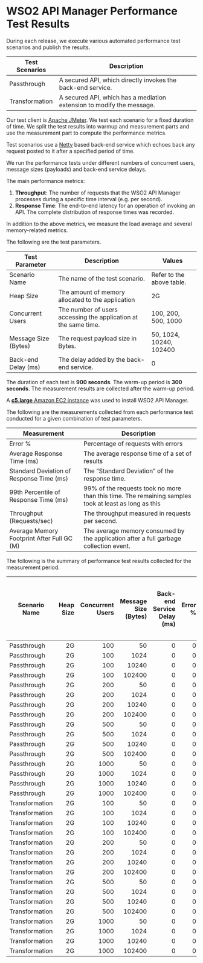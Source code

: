 # WSO2 API Manager Performance Test Results

During each release, we execute various automated performance test scenarios and publish the results.

| Test Scenarios | Description |
| --- | --- |
| Passthrough | A secured API, which directly invokes the back-end service. |
| Transformation | A secured API, which has a mediation extension to modify the message. |

Our test client is [Apache JMeter](https://jmeter.apache.org/index.html). We test each scenario for a fixed duration of
time. We split the test results into warmup and measurement parts and use the measurement part to compute the
performance metrics.

Test scenarios use a [Netty](https://netty.io/) based back-end service which echoes back any request
posted to it after a specified period of time.

We run the performance tests under different numbers of concurrent users, message sizes (payloads) and back-end service
delays.

The main performance metrics:

1. **Throughput**: The number of requests that the WSO2 API Manager processes during a specific time interval (e.g. per second).
2. **Response Time**: The end-to-end latency for an operation of invoking an API. The complete distribution of response times was recorded.

In addition to the above metrics, we measure the load average and several memory-related metrics.

The following are the test parameters.

| Test Parameter | Description | Values |
| --- | --- | --- |
| Scenario Name | The name of the test scenario. | Refer to the above table. |
| Heap Size | The amount of memory allocated to the application | 2G |
| Concurrent Users | The number of users accessing the application at the same time. | 100, 200, 500, 1000 |
| Message Size (Bytes) | The request payload size in Bytes. | 50, 1024, 10240, 102400 |
| Back-end Delay (ms) | The delay added by the back-end service. | 0 |

The duration of each test is **900 seconds**. The warm-up period is **300 seconds**.
The measurement results are collected after the warm-up period.

A [**c5.large** Amazon EC2 instance](https://aws.amazon.com/ec2/instance-types/) was used to install WSO2 API Manager.

The following are the measurements collected from each performance test conducted for a given combination of
test parameters.

| Measurement | Description |
| --- | --- |
| Error % | Percentage of requests with errors |
| Average Response Time (ms) | The average response time of a set of results |
| Standard Deviation of Response Time (ms) | The “Standard Deviation” of the response time. |
| 99th Percentile of Response Time (ms) | 99% of the requests took no more than this time. The remaining samples took at least as long as this |
| Throughput (Requests/sec) | The throughput measured in requests per second. |
| Average Memory Footprint After Full GC (M) | The average memory consumed by the application after a full garbage collection event. |

The following is the summary of performance test results collected for the measurement period.

|  Scenario Name | Heap Size | Concurrent Users | Message Size (Bytes) | Back-end Service Delay (ms) | Error % | Throughput (Requests/sec) | Average Response Time (ms) | Standard Deviation of Response Time (ms) | 99th Percentile of Response Time (ms) | WSO2 API Manager GC Throughput (%) | Average WSO2 API Manager Memory Footprint After Full GC (M) |
|---|---:|---:|---:|---:|---:|---:|---:|---:|---:|---:|---:|
|  Passthrough | 2G | 100 | 50 | 0 | 0 | 3357.68 | 29.67 | 15.76 | 87 | 98.56 |  |
|  Passthrough | 2G | 100 | 1024 | 0 | 0 | 3336.09 | 29.87 | 15.51 | 86 | 98.59 |  |
|  Passthrough | 2G | 100 | 10240 | 0 | 0 | 2544.55 | 39.11 | 19.3 | 105 | 98.78 |  |
|  Passthrough | 2G | 100 | 102400 | 0 | 0 | 744.44 | 134.08 | 32.73 | 222 | 99.32 |  |
|  Passthrough | 2G | 200 | 50 | 0 | 0 | 3483.8 | 57.28 | 27.52 | 149 | 98.48 |  |
|  Passthrough | 2G | 200 | 1024 | 0 | 0 | 3450.78 | 57.82 | 27.54 | 150 | 98.46 |  |
|  Passthrough | 2G | 200 | 10240 | 0 | 0 | 2599.97 | 76.72 | 32.5 | 179 | 98.71 |  |
|  Passthrough | 2G | 200 | 102400 | 0 | 0 | 693.66 | 288.34 | 55.81 | 435 | 99.29 |  |
|  Passthrough | 2G | 500 | 50 | 0 | 0 | 3342.06 | 149.45 | 59.73 | 327 | 98.19 |  |
|  Passthrough | 2G | 500 | 1024 | 0 | 0 | 3233.75 | 154.47 | 61.36 | 339 | 98.23 |  |
|  Passthrough | 2G | 500 | 10240 | 0 | 0 | 2541.17 | 196.61 | 64.88 | 385 | 98.54 |  |
|  Passthrough | 2G | 500 | 102400 | 0 | 0 | 675.88 | 739.39 | 100.87 | 1031 | 99.2 |  |
|  Passthrough | 2G | 1000 | 50 | 0 | 0 | 3292.55 | 303.7 | 106.81 | 607 | 97.54 |  |
|  Passthrough | 2G | 1000 | 1024 | 0 | 0 | 3013.07 | 331.95 | 114.72 | 655 | 97.61 |  |
|  Passthrough | 2G | 1000 | 10240 | 0 | 0 | 2555.12 | 391.33 | 107.23 | 687 | 98.12 |  |
|  Passthrough | 2G | 1000 | 102400 | 0 | 0 | 643.61 | 1551.54 | 171.56 | 2095 | 99.04 |  |
|  Transformation | 2G | 100 | 50 | 0 | 0 | 2651.24 | 37.59 | 21.22 | 115 | 98.01 |  |
|  Transformation | 2G | 100 | 1024 | 0 | 0 | 2201.13 | 45.3 | 24.65 | 133 | 98.04 |  |
|  Transformation | 2G | 100 | 10240 | 0 | 0 | 740.61 | 134.75 | 65.67 | 333 | 98.1 |  |
|  Transformation | 2G | 100 | 102400 | 0 | 0 | 90.3 | 1106.65 | 232.67 | 1687 | 95.18 | 311 |
|  Transformation | 2G | 200 | 50 | 0 | 0 | 2568.75 | 77.73 | 38.15 | 204 | 97.98 |  |
|  Transformation | 2G | 200 | 1024 | 0 | 0 | 2156.06 | 92.6 | 45.67 | 241 | 97.86 |  |
|  Transformation | 2G | 200 | 10240 | 0 | 0 | 733.04 | 272.76 | 112.21 | 595 | 97.92 |  |
|  Transformation | 2G | 200 | 102400 | 0 | 0 | 74.7 | 2670.03 | 504.26 | 4383 | 88.65 | 349.65 |
|  Transformation | 2G | 500 | 50 | 0 | 0 | 2635.39 | 189.61 | 75.05 | 409 | 97.37 |  |
|  Transformation | 2G | 500 | 1024 | 0 | 0 | 2127.81 | 234.91 | 93.03 | 507 | 97.33 |  |
|  Transformation | 2G | 500 | 10240 | 0 | 0 | 781.17 | 639.84 | 211.99 | 1231 | 97.06 |  |
|  Transformation | 2G | 500 | 102400 | 0 | 0 | 70.3 | 7051.35 | 1123.3 | 9663 | 86.56 | 463.906 |
|  Transformation | 2G | 1000 | 50 | 0 | 0 | 2599.17 | 384.69 | 131.02 | 751 | 96.5 |  |
|  Transformation | 2G | 1000 | 1024 | 0 | 0 | 2005.88 | 498.36 | 161.19 | 959 | 96.52 |  |
|  Transformation | 2G | 1000 | 10240 | 0 | 0 | 673.83 | 1482.16 | 348.22 | 2463 | 95.25 |  |
|  Transformation | 2G | 1000 | 102400 | 0 | 0 | 58.49 | 16754.05 | 4810.3 | 43519 | 80.8 | 557.655 |
